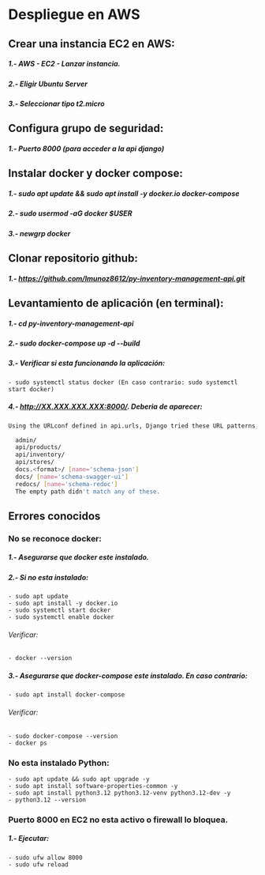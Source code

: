 # Despliegue en AWS

## Crear una instancia EC2 en AWS:
##### 1.- AWS - EC2 - Lanzar instancia.
##### 2.- Eligir Ubuntu Server
##### 3.- Seleccionar tipo t2.micro

## Configura grupo de seguridad:
##### 1.- Puerto 8000 (para acceder a la api django)

## Instalar docker y docker compose:
##### 1.- sudo apt update && sudo apt install -y docker.io docker-compose
##### 2.- sudo usermod -aG docker $USER
##### 3.- newgrp docker

## Clonar repositorio github:
##### 1.- https://github.com/lmunoz8612/py-inventory-management-api.git

## Levantamiento de aplicación (en terminal):
##### 1.- cd py-inventory-management-api
##### 2.- sudo docker-compose up -d --build
##### 3.- Verificar si esta funcionando la aplicación:
    - sudo systemctl status docker (En caso contrario: sudo systemctl start docker)

##### 4.- http://XX.XXX.XXX.XXX:8000/. Deberia de aparecer:

```bash 
Using the URLconf defined in api.urls, Django tried these URL patterns, in this order:

  admin/
  api/products/
  api/inventory/
  api/stores/
  docs.<format>/ [name='schema-json']
  docs/ [name='schema-swagger-ui']
  redocs/ [name='schema-redoc']
  The empty path didn't match any of these.
```

## Errores conocidos

### No se reconoce docker:
##### 1.- Asegurarse que docker este instalado.
##### 2.- Si no esta instalado:
    - sudo apt update
    - sudo apt install -y docker.io
    - sudo systemctl start docker
    - sudo systemctl enable docker
###### Verificar:
    - docker --version
##### 3.- Asegurarse que docker-compose este instalado. En caso contrario:
    - sudo apt install docker-compose
###### Verificar:
    - sudo docker-compose --version
    - docker ps

### No esta instalado Python:
    - sudo apt update && sudo apt upgrade -y
    - sudo apt install software-properties-common -y
    - sudo apt install python3.12 python3.12-venv python3.12-dev -y
    - python3.12 --version

### Puerto 8000 en EC2 no esta activo o firewall lo bloquea.
##### 1.- Ejecutar:
    - sudo ufw allow 8000
    - sudo ufw reload

